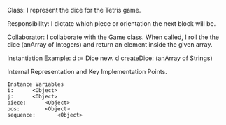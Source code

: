 Class:
 I represent the dice for the Tetris game.

Responsibility: 
I dictate which piece or  orientation the next block will be.

Collaborator:
I collaborate with the Game class.
When called, I roll the the dice (anArray of Integers) and return an element inside the given array.

Instantiation Example:
d := Dice new.
d createDice: (anArray of Strings)

Internal Representation and Key Implementation Points.

    Instance Variables
	i:		<Object>
	j:		<Object>
	piece:		<Object>
	pos:		<Object>
	sequence:		<Object>